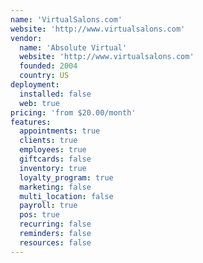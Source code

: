 ```yaml
---
name: 'VirtualSalons.com'
website: 'http://www.virtualsalons.com'
vendor:
  name: 'Absolute Virtual'
  website: 'http://www.virtualsalons.com'
  founded: 2004
  country: US
deployment:
  installed: false
  web: true
pricing: 'from $20.00/month'
features:
  appointments: true
  clients: true
  employees: true
  giftcards: false
  inventory: true
  loyalty_program: true
  marketing: false
  multi_location: false
  payroll: true
  pos: true
  recurring: false
  reminders: false
  resources: false
---
```

